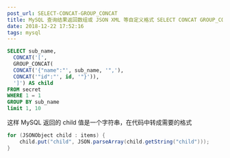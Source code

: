 ```yaml
---
post_url: SELECT-CONCAT-GROUP_CONCAT
title: MySQL 查询结果返回数组或 JSON XML 等自定义格式 SELECT CONCAT GROUP_CONCAT
date: 2018-12-22 17:52:16
tags: mysql
---
```


```sql
SELECT sub_name,
  CONCAT('[',
  GROUP_CONCAT(
  CONCAT('{"name":"', sub_name, '",'),
  CONCAT('"id":"', id, '"}')),
  ']') AS child
FROM secret
WHERE 1 = 1
GROUP BY sub_name
limit 1, 10
```
这样 MySQL 返回的 child 值是一个字符串，在代码中转成需要的格式
```java
for (JSONObject child : items) {
    child.put("child", JSON.parseArray(child.getString("child")));
}
```